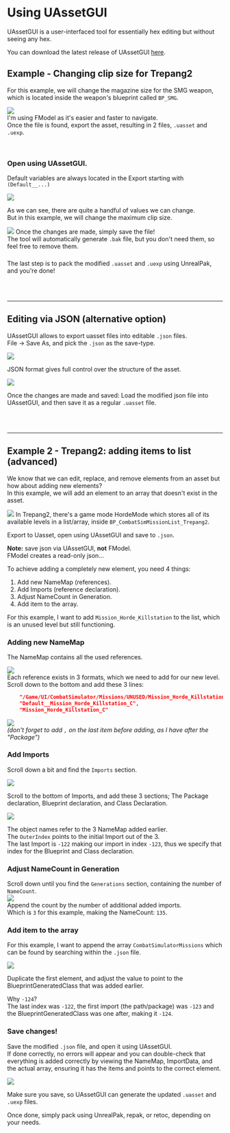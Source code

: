 # Using UAssetGUI
UAssetGUI is a user-interfaced tool for essentially hex editing but without seeing any hex.

You can download the latest release of UAssetGUI [here](https://github.com/atenfyr/UAssetGUI/releases).

## Example - Changing clip size for Trepang2
For this example, we will change the magazine size for the SMG weapon, which is located inside the weapon's blueprint called `BP_SMG`.

![](/Media/uassetgui/fmodel_trepang_smg1.png)
<br>
I'm using FModel as it's easier and faster to navigate.<br>
Once the file is found, export the asset, resulting in 2 files, `.uasset` and `.uexp`.

<br>

### Open using UAssetGUI.
Default variables are always located in the Export starting with 
`(Default__...)`

![](/Media/uassetgui/umodel_trepang_smg1.png)

As we can see, there are quite a handful of values we can change.<br>
But in this example, we will change the maximum clip size.

![](/Media/uassetgui/umodel_trepang_smg2.png)
Once the changes are made, simply save the file! <br>
The tool will automatically generate `.bak` file, but you don't need them, so feel free to remove them.

### 
The last step is to pack the modified `.uasset` and `.uexp` using UnrealPak, and you're done!


<br><br>
<hr>

## Editing via JSON (alternative option)
UAssetGUI allows to export uasset files into editable `.json` files.<br>
File -> Save As, and pick the `.json` as the save-type.

![](/Media/uassetgui/umodel_trepang_smg3.png)

JSON format gives full control over the structure of the asset.

![](/Media/uassetgui/umodel_trepang_smg4.png)


Once the changes are made and saved:
Load the modified json file into UAssetGUI, and then save it as a regular `.uasset` file.

<br><br>
<hr>


## Example 2 - Trepang2: adding items to list (advanced)
We know that we can edit, replace, and remove elements from an asset but how about adding new elements?<br>
In this example, we will add an element to an array that doesn't exist in the asset. <br>

![](/Media/uassetgui/fmodel_trepang_mission1.png)
In Trepang2, there's a game mode HordeMode which stores all of its available levels in a list/array, inside `BP_CombatSimMissionList_Trepang2`.

Export to Uasset, open using UAssetGUI and save to `.json`. <br>


**Note:** save json via UAssetGUI, **not** FModel.<br> FModel creates a read-only json...


To achieve adding a completely new element, you need 4 things: <br>
1. Add new NameMap (references).<br>
2. Add Imports (reference declaration).<br>
3. Adjust NameCount in Generation.<br>
4. Add item to the array.<br>



For this example, I want to add `Mission_Horde_Killstation` to the list, which is an unused level but still functioning.

### Adding new NameMap
The NameMap contains all the used references.

![](/Media/uassetgui/json_trepang_mission1.png)<br>
Each reference exists in 3 formats, which we need to add for our new level.<br>
Scroll down to the bottom and add these 3 lines:<br>
```json
    "/Game/UI/CombatSimulator/Missions/UNUSED/Mission_Horde_Killstation",
    "Default__Mission_Horde_Killstation_C",
    "Mission_Horde_Killstation_C"
```

![](/Media/uassetgui/json_trepang_mission2.png)<br>
_(don't forget to add `,` on the last item before adding, as I have after the "Package")_


### Add Imports
Scroll down a bit and find the `Imports` section.

![](/Media/uassetgui/json_trepang_mission3.png)

Scroll to the bottom of Imports, and add these 3 sections;
The Package declaration, Blueprint declaration, and Class Declaration.

![](/Media/uassetgui/json_trepang_mission4.png)

The object names refer to the 3 NameMap added earlier.<br>
The `OuterIndex` points to the initial Import out of the 3. <br>
The last Import is `-122` making our import in index `-123`, thus we specify that index for the Blueprint and Class declaration.
<br>

### Adjust NameCount in Generation
Scroll down until you find the `Generations` section, containing the number of `NameCount`.
<br>![](/Media/json_trepang_mission5.png)<br>
Append the count by the number of additional added imports.<br>
Which is `3` for this example, making the NameCount: `135`.


### Add item to the array
For this example, I want to append the array `CombatSimulatorMissions` which can be found by searching within the `.json` file. <br>

![](/Media/uassetgui/json_trepang_mission6.png)

Duplicate the first element, and adjust the value to point to the BlueprintGeneratedClass that was added earlier.

Why `-124`?<br>
The last index was `-122`, the first import (the path/package) was `-123` and the BlueprintGeneratedClass was one after, making it `-124`.

### Save changes!
Save the modified `.json` file, and open it using UAssetGUI.<br>
If done correctly, no errors will appear and you can double-check that everything is added correctly by viewing the NameMap, ImportData, and the actual array, ensuring it has the items and points to the correct element.

![](/Media/uassetgui/json_trepang_mission7.png)

Make sure you save, so UAssetGUI can generate the updated `.uasset` and `.uexp` files.

Once done, simply pack using UnrealPak, repak, or retoc, depending on your needs.